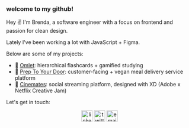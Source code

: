 ### welcome to my github!

Hey ✌ I'm Brenda, a software engineer with a focus on frontend and passion for clean design.

Lately I've been working a lot with JavaScript + Figma.

Below are some of my projects:
- 🍳 [Omlet](https://github.com/a-qxin/omelette/tree/master/src): hierarchical flashcards + gamified studying
- 🥬 [Prep To Your Door](https://github.com/infinite-options/Prep-To-Your-Door): customer-facing + vegan meal delivery service platform
- 🎥 [Cinemates](https://xd.adobe.com/view/865851ef-db59-40a6-ba44-16bcb8d39f48-d30b/?fullscreen): social streaming platform, designed with XD (Adobe x Netflix Creative Jam)

Let's get in touch: 

<div style="text-align:center">
  <a href='https://www.linkedin.com/in/brendayau/'>
    <img width='30px' alt='linkedin' src="https://www.flaticon.com/svg/static/icons/svg/1384/1384014.svg" /></a>
  <a href='https://twitter.com/aqxindev'>
    <img width='30px' alt='twitter' src="https://www.flaticon.com/svg/static/icons/svg/1384/1384017.svg" /></a>
  <a href='mailto:aqxin.cs@gmail.com'>
    <img width='30px' alt='email' src="https://www.flaticon.com/svg/static/icons/svg/95/95627.svg" /></a>
</div>
